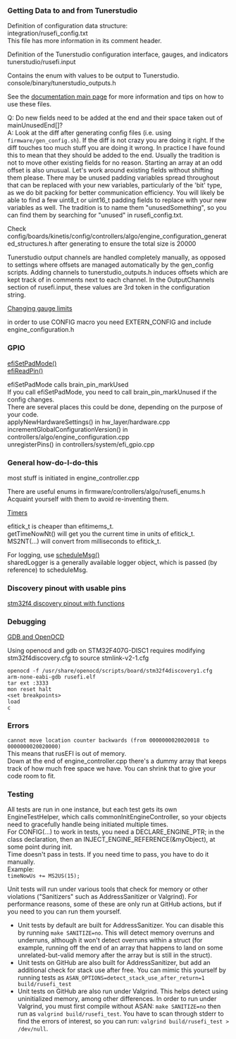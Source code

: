### Getting Data to and from Tunerstudio

Definition of configuration data structure:  
integration/rusefi_config.txt  
This file has more information in its comment header.

Definition of the Tunerstudio configuration interface, gauges, and indicators
tunerstudio/rusefi.input  

Contains the enum with values to be output to Tunerstudio.
console/binary/tunerstudio_outputs.h

See the [documentation main page](https://rusefi.com/docs/html/#config) for more information and tips on how to use these files.

Q: Do new fields need to be added at the end and their space taken out of mainUnusedEnd[]?  
A: Look at the diff after generating config files (i.e. using `firmware/gen_config.sh`). If the diff is not crazy you are doing it right. If the diff touches too much stuff you are doing it wrong.
In practice I have found this to mean that they should be added to the end.
Usually the tradition is not to move other existing fields for no reason. Starting an array at an odd offset is also unusual.
Let's work around existing fields without shifting them please.
There may be unused padding variables spread throughout that can be replaced with your new variables, particularly of the 'bit' type, as we do bit packing for better communication efficiency. You will likely be able to find a few uint8_t or uint16_t padding fields to replace with your new variables as well. The tradition is to name them "unusedSomething", so you can find them by searching for "unused" in rusefi_config.txt.

Check config/boards/kinetis/config/controllers/algo/engine_configuration_generated_structures.h after generating to ensure the total size is 20000

Tunerstudio output channels are handled completely manually, as opposed to settings where offsets are managed automatically by the gen_config scripts.
Adding channels to tunerstudio_outputs.h induces offsets which are kept track of in comments next to each channel.
In the OutputChannels section of rusefi.input, these values are 3rd token in the configuration string.

[Changing gauge limits](http://www.tunerstudio.com/index.php/manuals/63-changing-gauge-limits)

in order to use CONFIG macro you need EXTERN_CONFIG and include engine_configuration.h

### GPIO

[efiSetPadMode()](https://rusefi.com/docs/html/io__pins_8cpp.html#a4bd76c1e23f3126d720239707dbcbaaf)  
[efiReadPin()](https://rusefi.com/docs/html/io__pins_8cpp.html#a6df3ebf4716cb8e2a42f45f6fa7e3afe)

efiSetPadMode calls brain_pin_markUsed  
If you call efiSetPadMode, you need to call brain_pin_markUnused if the config changes.  
There are several places this could be done, depending on the purpose of your code.  
applyNewHardwareSettings() in hw_layer/hardware.cpp  
incrementGlobalConfigurationVersion() in controllers/algo/engine_configuration.cpp  
unregisterPins() in controllers/system/efi_gpio.cpp

### General how-do-I-do-this

most stuff is initiated in engine_controller.cpp

There are useful enums in firmware/controllers/algo/rusefi_enums.h  
Acquaint yourself with them to avoid re-inventing them.

[Timers](https://rusefi.com/docs/html/#sec_timers)

efitick_t is cheaper than efitimems_t.  
getTimeNowNt() will get you the current time in units of efitick_t.  
MS2NT(...) will convert from milliseconds to efitick_t.

For logging, use [scheduleMsg()](https://rusefi.com/docs/html/loggingcentral_8h.html#a0da1724993b78c84530d681d254b59a2)  
sharedLogger is a generally available logger object, which is passed (by reference) to scheduleMsg.

### Discovery pinout with usable pins

[stm32f4 discovery pinout with functions](https://docs.google.com/spreadsheets/d/1pnU3Migcc7JEezvpVt3TcVCbuE5dIXXwrYFGZI97GNM/edit#gid=0)

### Debugging

[GDB and OpenOCD](http://www.openocd.org/doc/html/GDB-and-OpenOCD.html)

Using openocd and gdb on STM32F407G-DISC1 requires modifying stm32f4discovery.cfg to source stmlink-v2-1.cfg

```
openocd -f /usr/share/openocd/scripts/board/stm32f4discovery1.cfg
arm-none-eabi-gdb rusefi.elf
tar ext :3333
mon reset halt
<set breakpoints>
load
c
```

### Errors

`cannot move location counter backwards (from 0000000020020018 to 0000000020020000)`  
This means that rusEFI is out of memory.  
Down at the end of engine_controller.cpp there's a dummy array that keeps track of how much free space we have. You can shrink that to give your code room to fit.

### Testing

All tests are run in one instance, but each test gets its own EngineTestHelper, which calls commonInitEngineController, so your objects need to gracefully handle being initiated multiple times.  
For CONFIG(...) to work in tests, you need a DECLARE_ENGINE_PTR; in the class declaration, then an INJECT_ENGINE_REFERENCE(&myObject), at some point during init.  
Time doesn't pass in tests. If you need time to pass, you have to do it manually.  
Example:  
`timeNowUs += MS2US(15);`

Unit tests will run under various tools that check for memory or other violations ("Sanitizers" such as AddressSanitizer or Valgrind).  For performance reasons, some of these are only run at GitHub actions, but if you need to you can run them yourself.
* Unit tests by default are built for AddressSanitizer.  You can disable this by running `make SANITIZE=no`.  This will detect memory overruns and underruns, although it won't detect overruns within a struct (for example, running off the end of an array that happens to land on some unrelated-but-valid memory after the array but is still in the struct).
* Unit tests on GitHub are also built for AddressSanitizer, but add an additional check for stack use after free.  You can mimic this yourself by running tests as `ASAN_OPTIONS=detect_stack_use_after_return=1 build/rusefi_test`
* Unit tests on GitHub are also run under Valgrind.  This helps detect using uninitialized memory, among other differences.  In order to run under Valgrind, you must first compile without ASAN: `make SANITIZE=no` then run as `valgrind build/rusefi_test`.  You have to scan through stderr to find the errors of interest, so you can run: `valgrind build/rusefi_test > /dev/null`.
